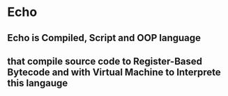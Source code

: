 # Echo

## Echo is Compiled, Script and OOP language
## that compile source code to Register-Based Bytecode and with Virtual Machine to Interprete this langauge